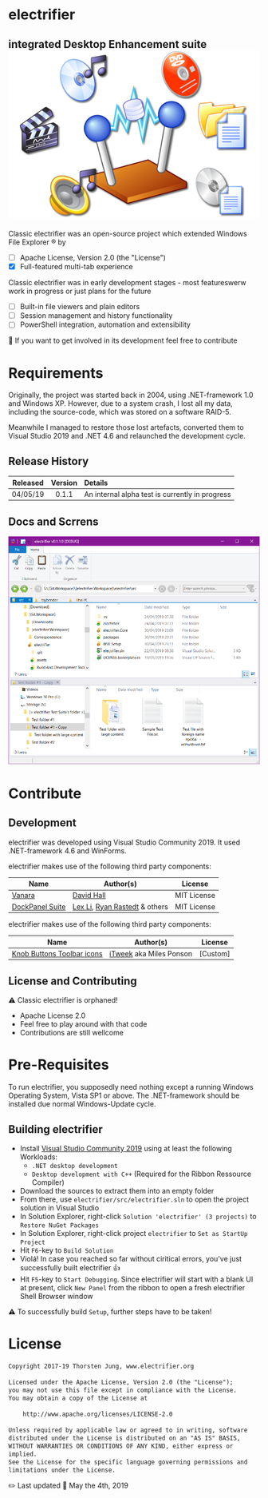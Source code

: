 # electrifier
## integrated Desktop Enhancement suite ![electrifier Logo](./assets/Electrifier%20Logo%20-%20Unflashed.png)

Classic electrifier was an open-source project which extended Windows File Explorer :registered: by
- [ ] Apache License, Version 2.0 (the "License")
- [x] Full-featured multi-tab experience

Classic electrifier was in early development stages - most featureswerw work in progress or just plans for the future
- [ ] Built-in file viewers and plain editors
- [ ] Session management and history functionality
- [ ] PowerShell integration, automation and extensibility

👫 If you want to get involved in its development feel free to contribute

# Requirements 
Originally, the project was started back in 2004, using .NET-framework 1.0 and Windows XP. However, due to a system crash, I lost all my data, including the source-code, which was stored on a software RAID-5.

Meanwhile I managed to restore those lost artefacts, converted them to Visual Studio 2019 and .NET 4.6 and relaunched the development cycle.

## Release History
Released | Version | Details
:------: | :-----: | :------
04/05/19 | 0.1.1 | An internal alpha test is currently in progress


## Docs and Scrrens

![electrifier Main Form](./docs/Pictures/MainForm.png)

# Contribute
## Development

electrifier was developed using Visual Studio Community 2019.
It used .NET-framework 4.6 and WinForms.

electrifier makes use of the following third party components:

Name | Author(s) | License
---- | --------- | -------
[Vanara](https://github.com/dahall/Vanara) | [David Hall](https://github.com/dahall) | MIT License
[DockPanel Suite](https://github.com/dockpanelsuite/dockpanelsuite) | [Lex Li](https://github.com/lextm), [Ryan Rastedt](https://github.com/roken) & others | MIT License

electrifier makes use of the following third party components:

Name | Author(s) | License
---- | --------- | -------
[Knob Buttons Toolbar icons](https://www.deviantart.com/itweek/art/Knob-Buttons-Toolbar-icons-73463960) | [iTweek](https://www.deviantart.com/itweek) aka Miles Ponson| [Custom]

## License and Contributing

⚠️ Classic electrifier is orphaned!
- Apache License 2.0
- Feel free to play around with that code
- Contributions are still wellcome

# Pre-Requisites

To run electrifier, you supposedly need nothing except a running Windows Operating System, Vista SP1 or above. The .NET-framework should be installed due normal Windows-Update cycle.

## Building electrifier

* Install [Visual Studio Community 2019](https://visualstudio.microsoft.com/de/vs/community/) using at least the following Workloads:
  * `.NET desktop development`
  * `Desktop development with C++` (Required for the Ribbon Ressource Compiler)
* Download the sources to extract them into an empty folder
* From there, use `electrifier/src/electrifier.sln` to open the project solution in Visual Studio
* In Solution Explorer, right-click `Solution 'electrifier' (3 projects)` to `Restore NuGet Packages`
* In Solution Explorer, right-click project `electrifier` to `Set as StartUp Project`
* Hit `F6`-key to `Build Solution`
* Violá! In case you reached so far without ciritical errors, you've just successfully built electrifier :+1:
* Hit `F5`-key to `Start Debugging`. Since electrifier will start with a blank UI at present, click `New Panel` from the ribbon to open a fresh electrifier Shell Browser window

:warning: To successfully build `Setup`, further steps have to be taken!

# License


    Copyright 2017-19 Thorsten Jung, www.electrifier.org
 
    Licensed under the Apache License, Version 2.0 (the "License");
    you may not use this file except in compliance with the License.
    You may obtain a copy of the License at
 
        http://www.apache.org/licenses/LICENSE-2.0
 
    Unless required by applicable law or agreed to in writing, software
    distributed under the License is distributed on an "AS IS" BASIS,
    WITHOUT WARRANTIES OR CONDITIONS OF ANY KIND, either express or implied.
    See the License for the specific language governing permissions and
    limitations under the License.


:pencil2: Last updated :calendar: May the 4th, 2019
